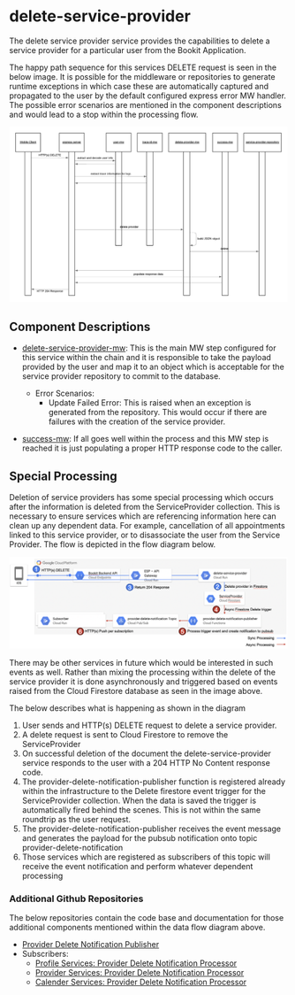 # delete-service-provider

The delete service provider service provides the capabilities to delete a service provider for a particular user from the Bookit Application.

The happy path sequence for this services DELETE request is seen in the below image. It is possible for the middleware or repositories to generate runtime exceptions in which case these are automatically captured and propagated to the user by the default configured express error MW handler. The possible error scenarios are mentioned in the component descriptions and would lead to a stop within the processing flow.

[![delete-service-provider-sequence](../../../docs/images/delete-service-provider-sequence.png)](../../../docs/images/delete-service-provider-sequence.png)

## Component Descriptions

- [delete-service-provider-mw](./src/delete-service-provider-mw.js): This is the main MW step configured for this service within the chain and it is responsible to take the payload provided by the user and map it to an object which is acceptable for the service provider repository to commit to the database.

  - Error Scenarios:
    - Update Failed Error: This is raised when an exception is generated from the repository. This would occur if there are failures with the creation of the service provider.

- [success-mw](./src/success-mw.js): If all goes well within the process and this MW step is reached it is just populating a proper HTTP response code to the caller.

## Special Processing

Deletion of service providers has some special processing which occurs after the information is deleted from the ServiceProvider collection. This is necessary to ensure services which are referencing information here can clean up any dependent data. For example, cancellation of all appointments linked to this service provider, or to disassociate the user from the Service Provider. The flow is depicted in the flow diagram below.

[![delete-provider-special-processing](../../../docs/images/delete-provider-special-processing.png)](../../../docs/images/delete-provider-special-processing.png)

There may be other services in future which would be interested in such events as well. Rather than mixing the processing within the delete of the service provider it is done asynchronously and triggered based on events raised from the Cloud Firestore database as seen in the image above.

The below describes what is happening as shown in the diagram

1. User sends and HTTP(s) DELETE request to delete a service provider.
2. A delete request is sent to Cloud Firestore to remove the ServiceProvider
3. On successful deletion of the document the delete-service-provider service responds to the user with a 204 HTTP No Content response code.
4. The provider-delete-notification-publisher function is registered already within the infrastructure to the Delete firestore event trigger for the ServiceProvider collection. When the data is saved the trigger is automatically fired behind the scenes. This is not within the same roundtrip as the user request.
5. The provider-delete-notification-publisher receives the event message and generates the payload for the pubsub notification onto topic provider-delete-notification
6. Those services which are registered as subscribers of this topic will receive the event notification and perform whatever dependent processing

### Additional Github Repositories

The below repositories contain the code base and documentation for those additional components mentioned within the data flow diagram above.

- [Provider Delete Notification Publisher](https://github.com/bookit-app/provider-delete-notification-publisher)
- Subscribers:
  - [Profile Services: Provider Delete Notification Processor](https://github.com/bookit-app/profile-services/tree/master/src/services/provider-delete-notification-processor)
  - [Provider Services: Provider Delete Notification Processor](https://github.com/bookit-app/provider-services/tree/master/src/services/provider-delete-notification-processor)
  - [Calender Services: Provider Delete Notification Processor](https://github.com/bookit-app/calender-services/tree/master/src/services/provider-delete-notification-processor)
